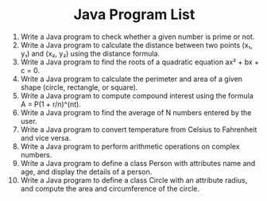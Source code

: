 <h1 align="center"> Java Program List </h1>

1. Write a Java program to check whether a given number is prime or not.
2. Write a Java program to calculate the distance between two points (x₁, y₁) and (x₂, y₂) using the distance formula.
3. Write a Java program to find the roots of a quadratic equation ax² + bx + c = 0.
4. Write a Java program to calculate the perimeter and area of a given shape (circle, rectangle, or square).
5. Write a Java program to compute compound interest using the formula A = P(1 + r/n)^(nt).
6. Write a Java program to find the average of N numbers entered by the user.
7. Write a Java program to convert temperature from Celsius to Fahrenheit and vice versa.
8. Write a Java program to perform arithmetic operations on complex numbers.
9. Write a Java program to define a class Person with attributes name and age, and display the details of a person.
10. Write a Java program to define a class Circle with an attribute radius, and compute the area and circumference of the circle.
